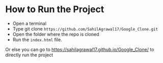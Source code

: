 # How to Run the Project
* Open a terminal
* Type git clone `https://github.com/SahilAgrawal17/Google_Clone.git`
* Open the folder where the repo is cloned
* Run the `index.html` file.

Or else you can go to https://sahilagrawal17.github.io/Google_Clone/ to directly run the project

